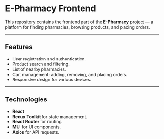 # E-Pharmacy Frontend

This repository contains the frontend part of the **E-Pharmacy** project — a platform for finding pharmacies, browsing products, and placing orders.

---

## Features

- User registration and authentication.
- Product search and filtering.
- List of nearby pharmacies.
- Cart management: adding, removing, and placing orders.
- Responsive design for various devices.

---

## Technologies

- **React**
- **Redux Toolkit** for state management.
- **React Router** for routing.
- **MUI** for UI components.
- **Axios** for API requests.

